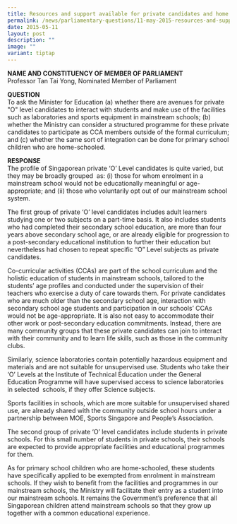 ```yaml
---
title: Resources and support available for private candidates and home schoolers
permalink: /news/parliamentary-questions/11-may-2015-resources-and-support-available/
date: 2015-05-11
layout: post
description: ""
image: ""
variant: tiptap
---
```

<p><strong>NAME AND CONSTITUENCY OF MEMBER OF PARLIAMENT</strong>
<br>Professor Tan Tai Yong, Nominated Member of Parliament</p>
<p><strong>QUESTION</strong>
<br>To ask the Minister for Education (a) whether there are avenues for private
"O" level candidates to interact with students and make use of the facilities
such as laboratories and sports equipment in mainstream schools; (b) whether
the Ministry can consider a structured programme for these private candidates
to participate as CCA members outside of the formal curriculum; and (c)
whether the same sort of integration can be done for primary school children
who are home-schooled.</p>
<p><strong>RESPONSE</strong>
<br>The profile of Singaporean private ‘O’ Level candidates is quite varied,
but they may be broadly grouped&nbsp; as:&nbsp;(i) those for whom enrolment
in a mainstream school would not be educationally meaningful or age-appropriate;
and (ii) those who voluntarily opt out of our mainstream school system.</p>
<p>The first group of private ‘O’ level candidates includes adult learners
studying one or two subjects on a part-time basis. It also includes students
who had completed their secondary school education, are more than four
years above secondary school age, or are already eligible for progression
to a post-secondary educational institution to further their education
but nevertheless had chosen to repeat specific “O” Level subjects as private
candidates.</p>
<p>Co-curricular activities (CCAs) are part of the school curriculum and
the holistic education of students in mainstream schools, tailored to the
students’ age profiles and conducted under the supervision of their teachers
who exercise a duty of care towards them. For private candidates who are
much older than the secondary school age, interaction with secondary school
age students and participation in our schools’ CCAs would not be age-appropriate.
It is also not easy to accommodate their other work or post-secondary education
commitments. Instead, there are many community groups that these private
candidates can join to interact with their community and to learn life
skills, such as those in the community clubs.</p>
<p>Similarly, science laboratories contain potentially hazardous equipment
and materials and are not suitable for unsupervised use. Students who take
their ‘O’ Levels at the Institute of Technical Education under the General
Education Programme will have supervised access to science laboratories
in selected&nbsp; schools,&nbsp;if they offer Science subjects.</p>
<p>Sports facilities in schools, which are more suitable for unsupervised
shared use, are already shared with the community outside school hours
under a partnership between MOE, Sports Singapore and People’s Association.</p>
<p>The second group of private ‘O’ level candidates include students in private
schools. For this small number of students in private schools, their schools
are expected to provide appropriate facilities and educational programmes
for them.</p>
<p>As for primary school children who are home-schooled, these students have
specifically applied to be exempted from enrolment in mainstream schools.
If they wish to benefit from the facilities and programmes in our mainstream
schools, the Ministry will facilitate their entry as a student into our
mainstream schools. It remains the Government’s preference that all Singaporean
children attend mainstream schools so that they grow up together with a
common educational experience.</p>